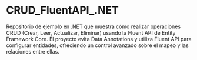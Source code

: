 # CRUD_FluentAPI_.NET
Repositorio de ejemplo en .NET que muestra cómo realizar operaciones CRUD (Crear, Leer, Actualizar, Eliminar) usando la Fluent API de Entity Framework Core. El proyecto evita Data Annotations y utiliza Fluent API para configurar entidades, ofreciendo un control avanzado sobre el mapeo y las relaciones entre ellas.

